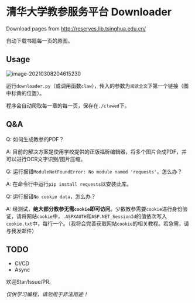 # 清华大学教参服务平台 Downloader
Download pages from http://reserves.lib.tsinghua.edu.cn/

自动下载书籍每一页的原图。

## Usage

![image-20210308204615230](https://i.loli.net/2021/03/08/zVAYweuK7cHk5os.png)

运行`downloader.py`（或调用函数`claw`），传入的参数为`阅读全文`下第一个链接（图中标黄的位置）。

程序会自动爬取每一章的每一页，保存在`./clawed`下。

## Q&A

Q: 如何生成教参的PDF？

A: 目前的解决方案是使用学校提供的正版福昕编辑器，将多个图片合成PDF，并可以进行OCR文字识别/图片压缩。

Q: 运行报错`ModuleNotFoundError: No module named 'requests'`，怎么办？

A: 在命令行中运行`pip install requests`以安装此库。

Q: 运行报错`No cookie data`，怎么办？

A: 经测试，**绝大部分教参无需`cookie`即可访问**。少数教参需要`cookie`进行身份验证，请将网站`cookie`中，`.ASPXAUTH`和`ASP.NET_SessionId`的值依次写入`cookie.txt`中，每行一个。（我将会完善获取网站`cookie`的相关教程。若急需，请与我发邮件）

## TODO
- CI/CD
- Async

欢迎Star/Issue/PR.

*仅供学习编程，请勿用于非法用途！*
